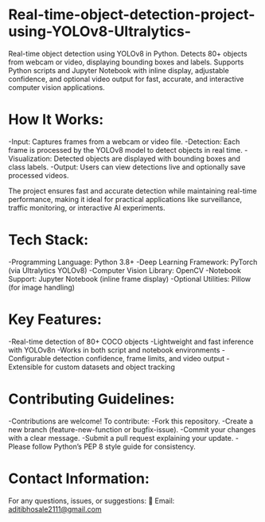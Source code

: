 # Real-time-object-detection-project-using-YOLOv8-Ultralytics-
Real-time object detection using YOLOv8 in Python. Detects 80+ objects from webcam or video, displaying bounding boxes and labels. Supports Python scripts and Jupyter Notebook with inline display, adjustable confidence, and optional video output for fast, accurate, and interactive computer vision applications.

# How It Works:

-Input: Captures frames from a webcam or video file.
-Detection: Each frame is processed by the YOLOv8 model to detect objects in real time.
-Visualization: Detected objects are displayed with bounding boxes and class labels.
-Output: Users can view detections live and optionally save processed videos.

The project ensures fast and accurate detection while maintaining real-time performance, making it ideal for practical applications like surveillance, traffic monitoring, or interactive AI experiments.

# Tech Stack:

-Programming Language: Python 3.8+
-Deep Learning Framework: PyTorch (via Ultralytics YOLOv8)
-Computer Vision Library: OpenCV
-Notebook Support: Jupyter Notebook (inline frame display)
-Optional Utilities: Pillow (for image handling)

# Key Features:

-Real-time detection of 80+ COCO objects
-Lightweight and fast inference with YOLOv8n
-Works in both script and notebook environments
-Configurable detection confidence, frame limits, and video output
-Extensible for custom datasets and object tracking

# Contributing Guidelines:

-Contributions are welcome! To contribute:
-Fork this repository.
-Create a new branch (feature-new-function or bugfix-issue).
-Commit your changes with a clear message.
-Submit a pull request explaining your update.
-Please follow Python’s PEP 8 style guide for consistency.

# Contact Information:

For any questions, issues, or suggestions:
📧 Email: aditibhosale2111@gmail.com


